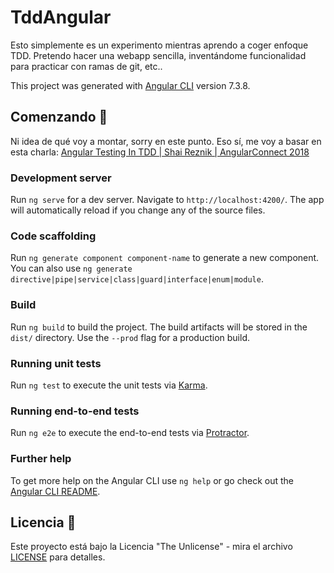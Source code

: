 # TddAngular

Esto simplemente es un experimento mientras aprendo a coger enfoque TDD. Pretendo hacer una webapp sencilla, inventándome funcionalidad para practicar con ramas de git, etc..

This project was generated with [Angular CLI](https://github.com/angular/angular-cli) version 7.3.8.

## Comenzando 🚀

Ni idea de qué voy a montar, sorry en este punto. Eso sí, me voy a basar en esta charla:
[Angular Testing In TDD | Shai Reznik | AngularConnect 2018](https://www.youtube.com/watch?v=k9LWSh2xxjM)

### Development server

Run `ng serve` for a dev server. Navigate to `http://localhost:4200/`. The app will automatically reload if you change any of the source files.

### Code scaffolding

Run `ng generate component component-name` to generate a new component. You can also use `ng generate directive|pipe|service|class|guard|interface|enum|module`.

### Build

Run `ng build` to build the project. The build artifacts will be stored in the `dist/` directory. Use the `--prod` flag for a production build.

### Running unit tests

Run `ng test` to execute the unit tests via [Karma](https://karma-runner.github.io).

### Running end-to-end tests

Run `ng e2e` to execute the end-to-end tests via [Protractor](http://www.protractortest.org/).

### Further help

To get more help on the Angular CLI use `ng help` or go check out the [Angular CLI README](https://github.com/angular/angular-cli/blob/master/README.md).

## Licencia 📄

Este proyecto está bajo la Licencia "The Unlicense" - mira el archivo [LICENSE](LICENSE) para detalles.
